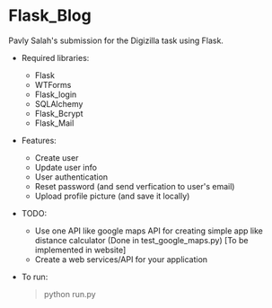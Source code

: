 # Flask_Blog

Pavly Salah's submission for the Digizilla task using Flask.

- Required libraries:
    - Flask
    - WTForms
    - Flask_login
    - SQLAlchemy
    - Flask_Bcrypt
    - Flask_Mail

- Features:
    - Create user
    - Update user info
    - User authentication
    - Reset password (and send verfication to user's email)
    - Upload profile picture (and save it locally)

- TODO:
    - Use one API like google maps API for creating simple app like distance calculator    (Done in test_google_maps.py) [To be implemented in website]
    - Create a web services/API for your application
    
- To run:
  > python run.py
